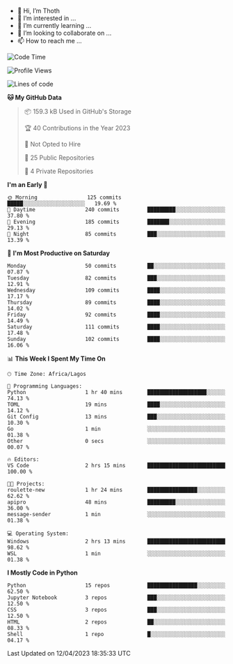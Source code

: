 <!---
thoth2357/thoth2357 is a ✨ special ✨ repository because its `README.md` (this file) appears on your GitHub profile.
You can click the Preview link to take a look at your changes.
--->

- 👋 Hi, I’m Thoth
- 👀 I’m interested in ...
- 🌱 I’m currently learning ...
- 💞️ I’m looking to collaborate on ...
- 📫 How to reach me ...




<!--START_SECTION:waka-->
![Code Time](http://img.shields.io/badge/Code%20Time-2%2C016%20hrs%2013%20mins-blue)

![Profile Views](http://img.shields.io/badge/Profile%20Views-67-blue)

![Lines of code](https://img.shields.io/badge/From%20Hello%20World%20I%27ve%20Written-25.9%20million%20lines%20of%20code-blue)

**🐱 My GitHub Data** 

> 📦 159.3 kB Used in GitHub's Storage 
 > 
> 🏆 40 Contributions in the Year 2023
 > 
> 🚫 Not Opted to Hire
 > 
> 📜 25 Public Repositories 
 > 
> 🔑 4 Private Repositories 
 > 
**I'm an Early 🐤** 

```text
🌞 Morning                125 commits         █████░░░░░░░░░░░░░░░░░░░░   19.69 % 
🌆 Daytime                240 commits         █████████░░░░░░░░░░░░░░░░   37.80 % 
🌃 Evening                185 commits         ███████░░░░░░░░░░░░░░░░░░   29.13 % 
🌙 Night                  85 commits          ███░░░░░░░░░░░░░░░░░░░░░░   13.39 % 
```
📅 **I'm Most Productive on Saturday** 

```text
Monday                   50 commits          ██░░░░░░░░░░░░░░░░░░░░░░░   07.87 % 
Tuesday                  82 commits          ███░░░░░░░░░░░░░░░░░░░░░░   12.91 % 
Wednesday                109 commits         ████░░░░░░░░░░░░░░░░░░░░░   17.17 % 
Thursday                 89 commits          ████░░░░░░░░░░░░░░░░░░░░░   14.02 % 
Friday                   92 commits          ████░░░░░░░░░░░░░░░░░░░░░   14.49 % 
Saturday                 111 commits         ████░░░░░░░░░░░░░░░░░░░░░   17.48 % 
Sunday                   102 commits         ████░░░░░░░░░░░░░░░░░░░░░   16.06 % 
```


📊 **This Week I Spent My Time On** 

```text
🕑︎ Time Zone: Africa/Lagos

💬 Programming Languages: 
Python                   1 hr 40 mins        ███████████████████░░░░░░   74.13 % 
TOML                     19 mins             ████░░░░░░░░░░░░░░░░░░░░░   14.12 % 
Git Config               13 mins             ███░░░░░░░░░░░░░░░░░░░░░░   10.30 % 
Go                       1 min               ░░░░░░░░░░░░░░░░░░░░░░░░░   01.38 % 
Other                    0 secs              ░░░░░░░░░░░░░░░░░░░░░░░░░   00.07 % 

🔥 Editors: 
VS Code                  2 hrs 15 mins       █████████████████████████   100.00 % 

🐱‍💻 Projects: 
roulette-new             1 hr 24 mins        ████████████████░░░░░░░░░   62.62 % 
apipro                   48 mins             █████████░░░░░░░░░░░░░░░░   36.00 % 
message-sender           1 min               ░░░░░░░░░░░░░░░░░░░░░░░░░   01.38 % 

💻 Operating System: 
Windows                  2 hrs 13 mins       █████████████████████████   98.62 % 
WSL                      1 min               ░░░░░░░░░░░░░░░░░░░░░░░░░   01.38 % 
```

**I Mostly Code in Python** 

```text
Python                   15 repos            ████████████████░░░░░░░░░   62.50 % 
Jupyter Notebook         3 repos             ███░░░░░░░░░░░░░░░░░░░░░░   12.50 % 
CSS                      3 repos             ███░░░░░░░░░░░░░░░░░░░░░░   12.50 % 
HTML                     2 repos             ██░░░░░░░░░░░░░░░░░░░░░░░   08.33 % 
Shell                    1 repo              █░░░░░░░░░░░░░░░░░░░░░░░░   04.17 % 
```




 Last Updated on 12/04/2023 18:35:33 UTC
<!--END_SECTION:waka-->
<!--![](http://github-profile-summary-cards.vercel.app/api/cards/profile-details?username=thoth2357&theme=2077)

![](http://github-profile-summary-cards.vercel.app/api/cards/stats?username=thoth2357&theme=2077)![](http://github-profile-summary-cards.vercel.app/api/cards/productive-time?username=thoth2357&theme=2077&utcOffset=8) -->
